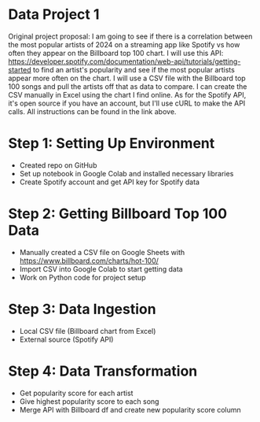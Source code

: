 # Data Project 1

Original project proposal:
I am going to see if there is a correlation between the most popular artists of 2024 on a streaming app like Spotify vs how often they appear on the Billboard top 100 chart. I will use this API: https://developer.spotify.com/documentation/web-api/tutorials/getting-started to find an artist's popularity and see if the most popular artists appear more often on the chart. I will use a CSV file with the Billboard top 100 songs and pull the artists off that as data to compare. I can create the CSV manually in Excel using the chart I find online. As for the Spotify API, it's open source if you have an account, but I'll use cURL to make the API calls. All instructions can be found in the link above.

# Step 1: Setting Up Environment
- Created repo on GitHub
- Set up notebook in Google Colab and installed necessary libraries
- Create Spotify account and get API key for Spotify data

# Step 2: Getting Billboard Top 100 Data
- Manually created a CSV file on Google Sheets with https://www.billboard.com/charts/hot-100/
- Import CSV into Google Colab to start getting data
- Work on Python code for project setup

# Step 3: Data Ingestion
- Local CSV file (Billboard chart from Excel)
- External source (Spotify API)

# Step 4: Data Transformation
- Get popularity score for each artist
- Give highest popularity score to each song
- Merge API with Billboard df and create new popularity score column
